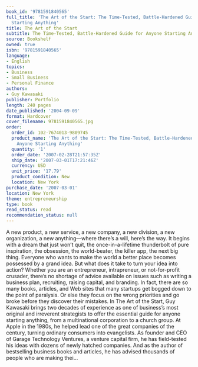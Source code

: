 ```yaml
---
book_id: '9781591840565'
full_title: 'The Art of the Start: The Time-Tested, Battle-Hardened Guide for Anyone
  Starting Anything'
title: The Art of the Start
subtitle: The Time-Tested, Battle-Hardened Guide for Anyone Starting Anything
source: Bookshelf
owned: true
isbn: '9781591840565'
language:
- English
topics:
- Business
- Small Business
- Personal Finance
authors:
- Guy Kawasaki
publisher: Portfolio
length: 240 pages
date_published: '2004-09-09'
format: Hardcover
cover_filename: 9781591840565.jpg
order:
  order_id: 102-7674013-9809745
  product_name: 'The Art of the Start: The Time-Tested, Battle-Hardened Guide for
    Anyone Starting Anything'
  quantity: '1'
  order_date: '2007-02-28T21:57:35Z'
  ship_date: '2007-03-01T17:21:46Z'
  currency: USD
  unit_price: '17.79'
  product_condition: New
  location: New York
purchase_date: '2007-03-01'
location: New York
theme: entrepreneurship
type: book
read_status: read
recommendation_status: null
---
```

A new product, a new service, a new company, a new division, a new organization, a new anything—where there’s a will, here’s the way.
It begins with a dream that just won’t quit, the once-in-a-lifetime thunderbolt of pure inspiration, the obsession, the world-beater, the killer app, the next big thing. Everyone who wants to make the world a better place becomes possessed by a grand idea.
But what does it take to turn your idea into action?
Whether you are an entrepreneur, intrapreneur, or not-for-profit crusader, there’s no shortage of advice available on issues such as writing a business plan, recruiting, raising capital, and branding. In fact, there are so many books, articles, and Web sites that many startups get bogged down to the point of paralysis. Or else they focus on the wrong priorities and go broke before they discover their mistakes.
In The Art of the Start, Guy Kawasaki brings two decades of experience as one of business’s most original and irreverent strategists to offer the essential guide for anyone starting anything, from a multinational corporation to a church group. At Apple in the 1980s, he helped lead one of the great companies of the century, turning ordinary consumers into evangelists. As founder and CEO of Garage Technology Ventures, a venture capital firm, he has field-tested his ideas with dozens of newly hatched companies. And as the author of bestselling business books and articles, he has advised thousands of people who are making thei...
